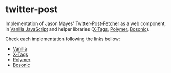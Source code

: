# twitter-post
Implementation of Jason Mayes' [Twitter-Post-Fetcher][1] as a web component, in [Vanilla JavaScript][2] and helper libraries ([X-Tags][3], [Polymer][4], [Bosonic][5]).
 
Check each implementation following the links bellow:
* [Vanilla](https://github.com/danguilherme/twitter-post/tree/vanilla)
* [X-Tags](https://github.com/danguilherme/twitter-post/tree/x-tags)
* [Polymer](https://github.com/danguilherme/twitter-post/tree/polymer)
* [Bosonic](https://github.com/danguilherme/twitter-post/tree/bosonic)


[1]: https://github.com/jasonmayes/Twitter-Post-Fetcher
[2]: http://vanilla-js.com/
[3]: http://www.x-tags.org/
[4]: https://www.polymer-project.org/
[5]: http://bosonic.github.io/